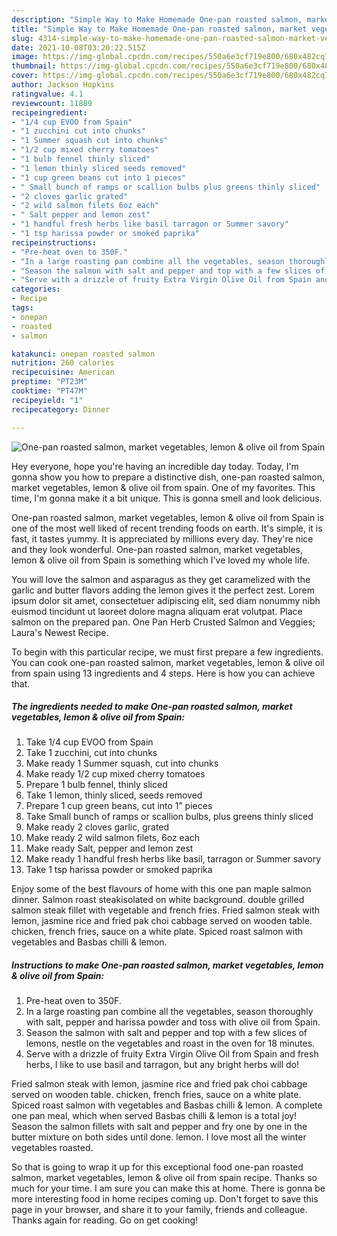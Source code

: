 ```yaml
---
description: "Simple Way to Make Homemade One-pan roasted salmon, market vegetables, lemon &amp;amp; olive oil from Spain"
title: "Simple Way to Make Homemade One-pan roasted salmon, market vegetables, lemon &amp;amp; olive oil from Spain"
slug: 4314-simple-way-to-make-homemade-one-pan-roasted-salmon-market-vegetables-lemon-and-amp-olive-oil-from-spain
date: 2021-10-08T03:20:22.515Z
image: https://img-global.cpcdn.com/recipes/550a6e3cf719e800/680x482cq70/one-pan-roasted-salmon-market-vegetables-lemon-olive-oil-from-spain-recipe-main-photo.jpg
thumbnail: https://img-global.cpcdn.com/recipes/550a6e3cf719e800/680x482cq70/one-pan-roasted-salmon-market-vegetables-lemon-olive-oil-from-spain-recipe-main-photo.jpg
cover: https://img-global.cpcdn.com/recipes/550a6e3cf719e800/680x482cq70/one-pan-roasted-salmon-market-vegetables-lemon-olive-oil-from-spain-recipe-main-photo.jpg
author: Jackson Hopkins
ratingvalue: 4.1
reviewcount: 11889
recipeingredient:
- "1/4 cup EVOO from Spain"
- "1 zucchini cut into chunks"
- "1 Summer squash cut into chunks"
- "1/2 cup mixed cherry tomatoes"
- "1 bulb fennel thinly sliced"
- "1 lemon thinly sliced seeds removed"
- "1 cup green beans cut into 1 pieces"
- " Small bunch of ramps or scallion bulbs plus greens thinly sliced"
- "2 cloves garlic grated"
- "2 wild salmon filets 6oz each"
- " Salt pepper and lemon zest"
- "1 handful fresh herbs like basil tarragon or Summer savory"
- "1 tsp harissa powder or smoked paprika"
recipeinstructions:
- "Pre-heat oven to 350F."
- "In a large roasting pan combine all the vegetables, season thoroughly with salt, pepper and harissa powder and toss with olive oil from Spain."
- "Season the salmon with salt and pepper and top with a few slices of lemons, nestle on the vegetables and roast in the oven for 18 minutes."
- "Serve with a drizzle of fruity Extra Virgin Olive Oil from Spain and fresh herbs, I like to use basil and tarragon, but any bright herbs will do!"
categories:
- Recipe
tags:
- onepan
- roasted
- salmon

katakunci: onepan roasted salmon 
nutrition: 260 calories
recipecuisine: American
preptime: "PT23M"
cooktime: "PT47M"
recipeyield: "1"
recipecategory: Dinner

---
```



![One-pan roasted salmon, market vegetables, lemon &amp; olive oil from Spain](https://img-global.cpcdn.com/recipes/550a6e3cf719e800/680x482cq70/one-pan-roasted-salmon-market-vegetables-lemon-olive-oil-from-spain-recipe-main-photo.jpg)

Hey everyone, hope you're having an incredible day today. Today, I'm gonna show you how to prepare a distinctive dish, one-pan roasted salmon, market vegetables, lemon &amp; olive oil from spain. One of my favorites. This time, I'm gonna make it a bit unique. This is gonna smell and look delicious.

One-pan roasted salmon, market vegetables, lemon &amp; olive oil from Spain is one of the most well liked of recent trending foods on earth. It's simple, it is fast, it tastes yummy. It is appreciated by millions every day. They're nice and they look wonderful. One-pan roasted salmon, market vegetables, lemon &amp; olive oil from Spain is something which I've loved my whole life.

You will love the salmon and asparagus as they get caramelized with the garlic and butter flavors adding the lemon gives it the perfect zest. Lorem ipsum dolor sit amet, consectetuer adipiscing elit, sed diam nonummy nibh euismod tincidunt ut laoreet dolore magna aliquam erat volutpat. Place salmon on the prepared pan. One Pan Herb Crusted Salmon and Veggies; Laura&#39;s Newest Recipe.


To begin with this particular recipe, we must first prepare a few ingredients. You can cook one-pan roasted salmon, market vegetables, lemon &amp; olive oil from spain using 13 ingredients and 4 steps. Here is how you can achieve that.

<!--inarticleads1-->

##### The ingredients needed to make One-pan roasted salmon, market vegetables, lemon &amp; olive oil from Spain:

1. Take 1/4 cup EVOO from Spain
1. Take 1 zucchini, cut into chunks
1. Make ready 1 Summer squash, cut into chunks
1. Make ready 1/2 cup mixed cherry tomatoes
1. Prepare 1 bulb fennel, thinly sliced
1. Take 1 lemon, thinly sliced, seeds removed
1. Prepare 1 cup green beans, cut into 1” pieces
1. Take  Small bunch of ramps or scallion bulbs, plus greens thinly sliced
1. Make ready 2 cloves garlic, grated
1. Make ready 2 wild salmon filets, 6oz each
1. Make ready  Salt, pepper and lemon zest
1. Make ready 1 handful fresh herbs like basil, tarragon or Summer savory
1. Take 1 tsp harissa powder or smoked paprika


Enjoy some of the best flavours of home with this one pan maple salmon dinner. Salmon roast steakisolated on white background. double grilled salmon steak fillet with vegetable and french fries. Fried salmon steak with lemon, jasmine rice and fried pak choi cabbage served on wooden table. chicken, french fries, sauce on a white plate. Spiced roast salmon with vegetables and Basbas chilli &amp; lemon. 

<!--inarticleads2-->

##### Instructions to make One-pan roasted salmon, market vegetables, lemon &amp; olive oil from Spain:

1. Pre-heat oven to 350F.
1. In a large roasting pan combine all the vegetables, season thoroughly with salt, pepper and harissa powder and toss with olive oil from Spain.
1. Season the salmon with salt and pepper and top with a few slices of lemons, nestle on the vegetables and roast in the oven for 18 minutes.
1. Serve with a drizzle of fruity Extra Virgin Olive Oil from Spain and fresh herbs, I like to use basil and tarragon, but any bright herbs will do!


Fried salmon steak with lemon, jasmine rice and fried pak choi cabbage served on wooden table. chicken, french fries, sauce on a white plate. Spiced roast salmon with vegetables and Basbas chilli &amp; lemon. A complete one pan meal, which when served Basbas chilli &amp; lemon is a total joy! Season the salmon fillets with salt and pepper and fry one by one in the butter mixture on both sides until done. lemon. I love most all the winter vegetables roasted. 

So that is going to wrap it up for this exceptional food one-pan roasted salmon, market vegetables, lemon &amp; olive oil from spain recipe. Thanks so much for your time. I am sure you can make this at home. There is gonna be more interesting food in home recipes coming up. Don't forget to save this page in your browser, and share it to your family, friends and colleague. Thanks again for reading. Go on get cooking!
